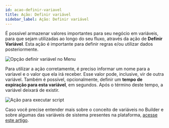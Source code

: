```yaml
---
id: acao-definir-variavel
title: Ação: Definir variável
sidebar_label: Ação: Definir variável
---
```


É possível armazenar valores importantes para seu negócio em variáveis, para que sejam utilizadas ao longo do seu fluxo, através da ação de **Definir Variável**. Esta ação é importante para definir regras e/ou utilizar dados posteriormente.

![Opção definir variável no Menu](/img/builder/acao-definir-variavel-1.png)

Para utilizar a ação corretamente, é preciso informar um nome para a varíavel e o valor que ela irá receber. Esse valor pode, inclusive, vir de outra variável. Também é possível, opcionalmente, definir um **tempo de expiração para esta variável**, em segundos. Após o término deste tempo, a variável deixará de existir.

![Ação para executar script](/img/builder/builder-visao-geral-das-acoes-9.png)

Caso você precise entender mais sobre o conceito de variáveis no Builder e sobre algumas das variáveis de sistema presentes na plataforma, [acesse este artigo](docs/builder/visao-geral-variaveis).

<!-- Rating frame -->
<script type="text/javascript" src="/scripts/rating.js"></script>